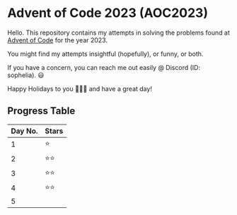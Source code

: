 # Advent of Code 2023 (AOC2023)

Hello. This repository contains my attempts in solving the problems found at [Advent of Code](https://adventofcode.com) for the year 2023.

You might find my attempts insightful (hopefully), or funny, or both.

If you have a concern, you can reach me out easily @ Discord (ID: sophelia). 😃

Happy Holidays to you 🎅🎄🌠 and have a great day!

## Progress Table
| **Day No.** | Stars |
|-------------|-------|
| 1           | ⭐     |
| 2           | ⭐⭐   |
| 3           | ⭐⭐   |
| 4           | ⭐⭐   |
| 5           |       |
